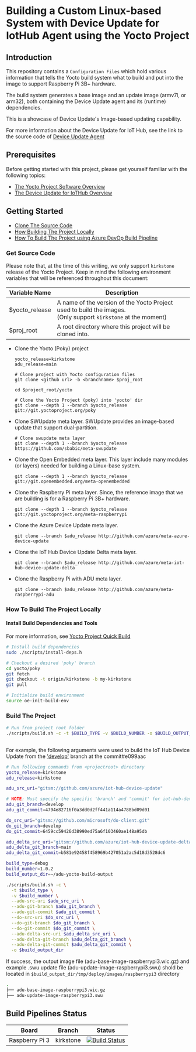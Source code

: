 # Building a Custom Linux-based System with Device Update for IotHub Agent using the Yocto Project

## Introduction

This repository contains a `Configuration Files` which hold various information that tells the Yocto build system what to build and put into the image to support Raspberry Pi 3B+ hardware.

The build system generates a base image and an update image (armv7l, or arm32), both containing the Device Update agent and its (runtime) dependencies.

This is a showcase of Device Update's Image-based updating capability. 

For more information about the Device Update for IoT Hub, see the link to the source code of [Device Update Agent](https://github.com/Azure/iot-hub-device-update)

## Prerequisites

Before getting started with this project, please get yourself familiar with the following topics:

- [The Yocto Project Software Overview](https://www.yoctoproject.org/software-overview/)
- [The Device Update for IoTHub Overview](http://github.com/azure/iot-hub-device-update)

## Getting Started

- [Clone The Source Code](#clone-source-code)
- [How Building The Project Locally](#how-to-build-the-project-locally)
- [How To Build The Project using Azure DevOp Build Pipeline](#how-to-build-the-project-using-azure-devop-build-pipeline)


### Get Source Code

Please note that, at the time of this writing, we only support `kirkstone` release of the Yocto Project. Keep in mind the following environment variables that will be referenced throughout this document:


| Variable Name | Description |
|---|---|
| $yocto_release | A name of the version of the Yocto Project used to build the images.<br/>(Only support `kirkstone` at the moment) |
| $proj_root | A root directory where this project will be cloned into.|



- Clone the Yocto (Poky) project
    
    ```shell
    yocto_release=kirkstone
    adu_release=main
    
    # Clone project with Yocto configuration files
    git clone <github url> -b <branchname> $proj_root

    cd $project_root/yocto

    # Clone the Yocto Project (poky) into 'yocto' dir
    git clone --depth 1 --branch $yocto_release git://git.yoctoproject.org/poky
    ```

- Clone SWUpdate meta layer. SWUpdate provides an image-based update that support dual-partition.
  
    ```shell
    # Clone swupdate meta layer 
    git clone --depth 1 --branch $yocto_release  https://github.com/sbabic/meta-swupdate
    ```

- Clone the Open Embedded meta layer. This layer include many modules (or layers) needed for building a Linux-base system.

    ```shell
    git clone --depth 1 --branch $yocto_release  git://git.openembedded.org/meta-openembedded
    ```

- Clone the Raspberry Pi meta layer. Since, the reference image that we are building is for a Raspberry Pi 3B+ hardware.

    ```shell
    git clone --depth 1 --branch $yocto_release git://git.yoctoproject.org/meta-raspberrypi
    ```

- Clone the Azure Device Update meta layer.

    ```shell
    git clone --branch $adu_release http://github.com/azure/meta-azure-device-update
    ```

- Clone the IoT Hub Device Update Delta meta layer.

    ```shell
    git clone --branch $adu_release http://github.com/azure/meta-iot-hub-device-update-delta
    ```

- Clone the Raspberry Pi with ADU meta layer.
  
    ```shell
    git clone --branch $adu_release http://github.com/azure/meta-raspberrypi-adu
    ```

### How To Build The Project Locally

#### Install Build Dependencies and Tools

For more information, see [Yocto Project Quick Build](https://docs.yoctoproject.org/brief-yoctoprojectqs/index.html#yocto-project-quick-build)

```sh
# Install build dependencies
sudo ./scripts/install-deps.h

# Checkout a desired 'poky' branch
cd yocto/poky
git fetch
git checkout -t origin/kirkstone -b my-kirkstone
git pull

# Initialize build environment
source oe-init-build-env
```

### Build The Project

```sh
# Run from project root folder
./scripts/build.sh -c -t $BUILD_TYPE -v $BUILD_NUMBER -o $BUILD_OUTPUT_DIR [optional build arguments]
         
```

For example, the following arguments were used to build the IoT Hub Device Update from the ['develop'](https://github.com/Azure/iot-hub-device-update/tree/e099aaca0ad2b8849de24a13b1aa8e3ddf009251) branch at the commit#e099aac

```sh
# Run following commands from <projectroot> directory
yocto_release=kirkstone
adu_release=kirkstone

adu_src_uri="gitsm://github.com/azure/iot-hub-device-update"

# NOTE: Must specify the specific 'branch' and 'commit' for iot-hub-device-update here
adu_git_branch=develop
adu_git_commit=4794e82716f0a3dd0d2ff441a114a4788bd09d01

do_src_uri="gitsm://github.com/microsoft/do-client.git"
do_git_branch=develop
do_git_commit=6459cc59426d38990ed75a6f103460ae148a95db

adu_delta_src_uri="gitsm://github.com/azure/iot-hub-device-update-delta"
adu_delta_git_branch=main
adu_delta_git_commit=b581e92458f458969b427051a2ac5d18d3528dc6

build_type=debug
build_number=1.0.2
build_output_dir=~/adu-yocto-build-output

./scripts/build.sh -c \
  -t $build_type \
  -v $build_number \
  --adu-src-uri $adu_src_uri \
  --adu-git-branch $adu_git_branch \
  --adu-git-commit $adu_git_commit \
  --do-src-uri $do_src_uri \
  --do-git-branch $do_git_branch \
  --do-git-commit $do_git_commit \
  --adu-delta-src-uri $adu_delta_src_uri \
  --adu-delta-git-branch $adu_delta_git_branch \
  --adu-delta-git-commit $adu_delta_git_commit \
  -o $build_output_dir
```

If success, the output image file (adu-base-image-raspberrypi3.wic.gz) and example .swu update file (adu-update-image-raspberrypi3.swu) shold be located in `$build_output_dir/tmp/deploy/images/raspberrypi3` directory

```sh
.
├── adu-base-image-raspberrypi3.wic.gz
├── adu-update-image-raspberrypi3.swu
```

## Build Pipelines Status

| Board | Branch | Status |
|---|---|---|
| Raspberry Pi 3 | kirkstone | [![Build Status](https://dev.azure.com/azure-device-update/adu-linux-client/_apis/build/status/azure.iot-hub-device-update-yocto?branchName=kirkstone)](https://dev.azure.com/azure-device-update/adu-linux-client/_build/latest?definitionId=57&branchName=kirkstone)|
